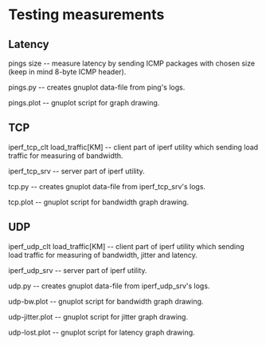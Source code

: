 # Testing measurements

## Latency

pings size -- measure latency by sending ICMP packages with chosen size (keep in mind 8-byte ICMP header).

pings.py -- creates gnuplot data-file from ping's logs.

pings.plot -- gnuplot script for graph drawing.

## TCP

iperf_tcp_clt load_traffic[KM] -- client part of iperf utility which sending load traffic for measuring of bandwidth.

iperf_tcp_srv -- server part of iperf utility.

tcp.py -- creates gnuplot data-file from iperf_tcp_srv's logs.

tcp.plot -- gnuplot script for bandwidth graph drawing.

## UDP

iperf_udp_clt load_traffic[KM] -- client part of iperf utility which sending load traffic for measuring of bandwidth, jitter and latency.

iperf_udp_srv -- server part of iperf utility.

udp.py -- creates gnuplot data-file from iperf_udp_srv's logs.

udp-bw.plot -- gnuplot script for bandwidth graph drawing.

udp-jitter.plot -- gnuplot script for jitter graph drawing.

udp-lost.plot -- gnuplot script for latency graph drawing.
